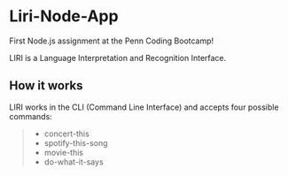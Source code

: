 # Liri-Node-App

First Node.js assignment at the Penn Coding Bootcamp!

LIRI is a Language Interpretation and Recognition Interface.

## How it works

LIRI works in the CLI (Command Line Interface) and accepts four possible commands:

> + concert-this
> + spotify-this-song
> + movie-this
> + do-what-it-says